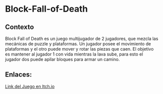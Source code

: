 # Block-Fall-of-Death

## Contexto

Block Fall of Death es un juego multijugador de 2 jugadores, que mezcla las mecánicas de puzzle y plataformas. Un jugador posee el movimiento de plataformas y el otro puede mover y rotar las piezas que caen. El objetivo es mantener al jugador 1 con vida mientras la lava sube, para esto el jugador dos puede apilar bloques para armar un camino.

## Enlaces:

[Link del Juego en Itch.io]([https://pages.github.com](https://tinslim.itch.io/block-fall-of-death)/)
